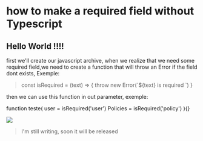 # how to make a required field without Typescript

## Hello World !!!! 

first we'll create our javascript archive, when we realize that we need some required field,we need to create a function that will throw an Error if the field dont exists, Exemple:

> <p> const isRequired = (text) => { throw new Error(`${text} is required `) } </p>
 
 then we can use this function in out parameter, exemple:
 
 <p> function teste(
user = isRequired('user')
Policies = isRequired('policy')
){}
</p>


<img src="https://raw.githubusercontent.com/felipeimp22/JS-required-field-without-Typescript/master/assets/04.png">

> I'm still writing, soon it will be released
